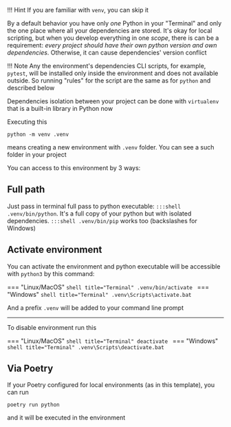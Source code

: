 !!! Hint
    If you are familiar with `venv`, you can skip it

By a default behavior you have only _one_ Python in your "Terminal" and only the one place where all your dependencies are stored. It's okay for local scripting, but when you develop everything in one _scope_, there is can be a requirement: _every project should have their own python version and own dependencies_. Otherwise, it can cause dependencies' version conflict 

!!! Note
    Any the environment's dependencies CLI scripts, for example, `pytest`, will be installed only inside the environment and does not available outside. So running "rules" for the script are the same as for `python` and described below

Dependencies isolation between your project can be done with `virtualenv` that is a built-in library in Python now

Executing this
```shell title="Terminal"
python -m venv .venv
```
means creating a new environment with `.venv` folder. You can see a such folder in your project

You can access to this environment by 3 ways:

## Full path
Just pass in terminal full pass to python executable: `:::shell .venv/bin/python`. It's a full copy of your python but with isolated dependencies. `:::shell .venv/bin/pip` works too (backslashes for Windows) 

## Activate environment
You can activate the environment and python executable will be accessible with `python3` by this command:

=== "Linux/MacOS"
    ```shell title="Terminal"
    .venv/bin/activate
    ```
=== "Windows"
    ```shell title="Terminal"
    .venv\Scripts\activate.bat
    ```

And a prefix `.venv` will be added to your command line prompt
***
To disable environment run this

=== "Linux/MacOS"
    ```shell title="Terminal"
    deactivate
    ```
=== "Windows"
    ```shell title="Terminal"
    .venv\Scripts\deactivate.bat
    ```

## Via Poetry
If your Poetry configured for local environments (as in this template), you can run
```shell title="Terminal"
poetry run python
```
and it will be executed in the environment